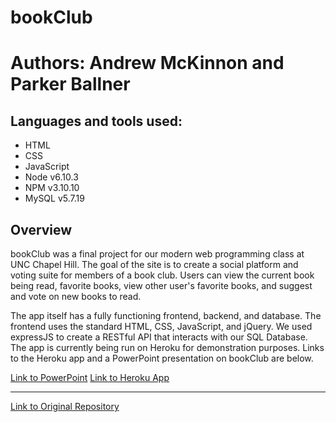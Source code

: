 bookClub
==================================

Authors: Andrew McKinnon and Parker Ballner
==================================


**Languages and tools used:**
-----------------------------
* HTML
* CSS
* JavaScript
* Node v6.10.3
* NPM v3.10.10
* MySQL v5.7.19

**Overview**
------------------------------
bookClub was a final project for our modern web programming class at UNC Chapel Hill. The goal of the site is to create a social platform and voting suite for members of a book club. Users can view the current book being read, favorite books, view other user's favorite books, and suggest and vote on new books to read. 

The app itself has a fully functioning frontend, backend, and database. The frontend uses the standard HTML, CSS, JavaScript, and jQuery. We used expressJS to create a RESTful API that interacts with our SQL Database. The app is currently being run on Heroku for demonstration purposes. Links to the Heroku app and a PowerPoint presentation on bookClub are below.

[Link to PowerPoint](https://docs.google.com/presentation/d/1PJ7WGQx2hpS4zAYUjsLyURDj0v7-6sVt5QlciJk2cQo/edit?usp=sharing)
[Link to Heroku App](https://comp426-bookclub.herokuapp.com)

*************************************

[Link to Original Repository](https://github.com/426FinalTeam/book-club)
